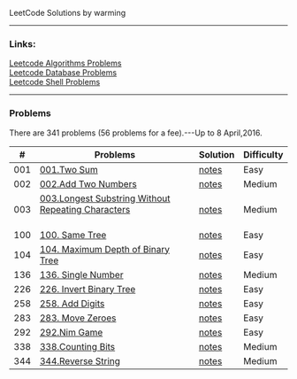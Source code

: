 LeetCode Solutions by warming  

---

### Links:
[Leetcode Algorithms Problems](https://leetcode.com/problemset/algorithms/)  
[Leetcode Database Problems](https://leetcode.com/problemset/database/)  
[Leetcode Shell Problems](https://leetcode.com/problemset/shell/)  


---

### Problems

There are 341 problems (56 problems for a fee).---Up to 8 April,2016.   


| \# | Problems  | Solution | Difficulty |  
|----|----------|----------|------------|
| 001 | [001.Two Sum](https://leetcode.com/problems/Two-Sum/) | [notes](./LeetCode/src/algorithm/001.Two_Sum/) | Easy |
| 002 | [002.Add Two Numbers](https://leetcode.com/problems/Add-Two-Numbers/) | [notes](./LeetCode/src/algorithm/002.Add_Two_Numbers/) | Medium |
| 003 | [003.Longest Substring Without Repeating Characters ](https://leetcode.com/problems/longest-substring-without-repeating-characters/)&nbsp;&nbsp;&nbsp;&nbsp;&nbsp;&nbsp;&nbsp;&nbsp;&nbsp;&nbsp;&nbsp;&nbsp;&nbsp;&nbsp;&nbsp;&nbsp;&nbsp;&nbsp;&nbsp;&nbsp;&nbsp;&nbsp;&nbsp;&nbsp;&nbsp;&nbsp;&nbsp;&nbsp;&nbsp;&nbsp;&nbsp;&nbsp; | [notes](./LeetCode/src/algorithm/003.Longest_Substring_Without_Repeating_Characters/) | Medium |
| 100 | [100. Same Tree](https://leetcode.com/problems/same-tree/) |[notes](./LeetCode/src/algorithm/100.Same_Tree) | Easy |
| 104 | [104. Maximum Depth of Binary Tree](https://leetcode.com/problems/maximum-depth-of-binary-tree/) | [notes](./LeetCode/src/algorithm/104.Maximum_Deepth_of_Binary_Tree) | Easy |
| 136 | [136. Single Number](https://leetcode.com/problems/single-number/) | [notes](./LeetCode/src/algorithm/136.Single_Number/) | Medium |
| 226 | [226. Invert Binary Tree](https://leetcode.com/problems/invert-binary-tree/) | [notes](./LeetCode/src/algorithm/226.InvertBinaryTree/) | Easy |
| 258 | [258. Add Digits](https://leetcode.com/problems/add-digits/) | [notes](./LeetCode/src/algorithm/258.Add_Digits/) | Easy |
| 283 | [283. Move Zeroes](https://leetcode.com/problems/move-zeroes/) | [notes](./LeetCode/src/algorithm/283.mowing_zeroes/) | Easy |
| 292 | [292.Nim Game](https://leetcode.com/problems/nim-game/) | [notes](./LeetCode/src/algorithm/292.Nim_Game) | Easy |
| 338 | [338.Counting Bits](https://leetcode.com/problems/counting-bits/) | [notes](./LeetCode/src/algorithm/338.Counting_Bits/) | Medium |
| 344 | [344.Reverse String](https://leetcode.com/problems/reverse-string/) | [notes](./LeetCode/src/algorithm/344.Reverse_String/) | Medium |
